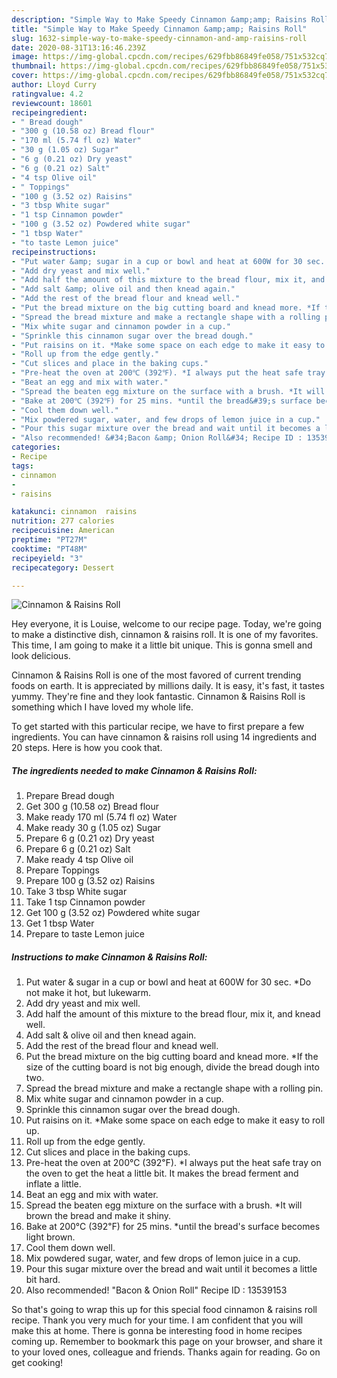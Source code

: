 ```yaml
---
description: "Simple Way to Make Speedy Cinnamon &amp;amp; Raisins Roll"
title: "Simple Way to Make Speedy Cinnamon &amp;amp; Raisins Roll"
slug: 1632-simple-way-to-make-speedy-cinnamon-and-amp-raisins-roll
date: 2020-08-31T13:16:46.239Z
image: https://img-global.cpcdn.com/recipes/629fbb86849fe058/751x532cq70/cinnamon-raisins-roll-recipe-main-photo.jpg
thumbnail: https://img-global.cpcdn.com/recipes/629fbb86849fe058/751x532cq70/cinnamon-raisins-roll-recipe-main-photo.jpg
cover: https://img-global.cpcdn.com/recipes/629fbb86849fe058/751x532cq70/cinnamon-raisins-roll-recipe-main-photo.jpg
author: Lloyd Curry
ratingvalue: 4.2
reviewcount: 18601
recipeingredient:
- " Bread dough"
- "300 g (10.58 oz) Bread flour"
- "170 ml (5.74 fl oz) Water"
- "30 g (1.05 oz) Sugar"
- "6 g (0.21 oz) Dry yeast"
- "6 g (0.21 oz) Salt"
- "4 tsp Olive oil"
- " Toppings"
- "100 g (3.52 oz) Raisins"
- "3 tbsp White sugar"
- "1 tsp Cinnamon powder"
- "100 g (3.52 oz) Powdered white sugar"
- "1 tbsp Water"
- "to taste Lemon juice"
recipeinstructions:
- "Put water &amp; sugar in a cup or bowl and heat at 600W for 30 sec. *Do not make it hot, but lukewarm."
- "Add dry yeast and mix well."
- "Add half the amount of this mixture to the bread flour, mix it, and knead well."
- "Add salt &amp; olive oil and then knead again."
- "Add the rest of the bread flour and knead well."
- "Put the bread mixture on the big cutting board and knead more. *If the size of the cutting board is not big enough, divide the bread dough into two."
- "Spread the bread mixture and make a rectangle shape with a rolling pin."
- "Mix white sugar and cinnamon powder in a cup."
- "Sprinkle this cinnamon sugar over the bread dough."
- "Put raisins on it. *Make some space on each edge to make it easy to roll up."
- "Roll up from the edge gently."
- "Cut slices and place in the baking cups."
- "Pre-heat the oven at 200℃ (392℉). *I always put the heat safe tray on the oven to get the heat a little bit. It makes the bread ferment and inflate a little."
- "Beat an egg and mix with water."
- "Spread the beaten egg mixture on the surface with a brush. *It will brown the bread and make it shiny."
- "Bake at 200℃ (392℉) for 25 mins. *until the bread&#39;s surface becomes light brown."
- "Cool them down well."
- "Mix powdered sugar, water, and few drops of lemon juice in a cup."
- "Pour this sugar mixture over the bread and wait until it becomes a little bit hard."
- "Also recommended! &#34;Bacon &amp; Onion Roll&#34; Recipe ID : 13539153"
categories:
- Recipe
tags:
- cinnamon
- 
- raisins

katakunci: cinnamon  raisins 
nutrition: 277 calories
recipecuisine: American
preptime: "PT27M"
cooktime: "PT48M"
recipeyield: "3"
recipecategory: Dessert

---
```



![Cinnamon &amp; Raisins Roll](https://img-global.cpcdn.com/recipes/629fbb86849fe058/751x532cq70/cinnamon-raisins-roll-recipe-main-photo.jpg)

Hey everyone, it is Louise, welcome to our recipe page. Today, we're going to make a distinctive dish, cinnamon &amp; raisins roll. It is one of my favorites. This time, I am going to make it a little bit unique. This is gonna smell and look delicious.



Cinnamon &amp; Raisins Roll is one of the most favored of current trending foods on earth. It is appreciated by millions daily. It is easy, it's fast, it tastes yummy. They're fine and they look fantastic. Cinnamon &amp; Raisins Roll is something which I have loved my whole life.


To get started with this particular recipe, we have to first prepare a few ingredients. You can have cinnamon &amp; raisins roll using 14 ingredients and 20 steps. Here is how you cook that.

<!--inarticleads1-->

##### The ingredients needed to make Cinnamon &amp; Raisins Roll:

1. Prepare  Bread dough
1. Get 300 g (10.58 oz) Bread flour
1. Make ready 170 ml (5.74 fl oz) Water
1. Make ready 30 g (1.05 oz) Sugar
1. Prepare 6 g (0.21 oz) Dry yeast
1. Prepare 6 g (0.21 oz) Salt
1. Make ready 4 tsp Olive oil
1. Prepare  Toppings
1. Prepare 100 g (3.52 oz) Raisins
1. Take 3 tbsp White sugar
1. Take 1 tsp Cinnamon powder
1. Get 100 g (3.52 oz) Powdered white sugar
1. Get 1 tbsp Water
1. Prepare to taste Lemon juice




<!--inarticleads2-->

##### Instructions to make Cinnamon &amp; Raisins Roll:

1. Put water &amp; sugar in a cup or bowl and heat at 600W for 30 sec. *Do not make it hot, but lukewarm.
1. Add dry yeast and mix well.
1. Add half the amount of this mixture to the bread flour, mix it, and knead well.
1. Add salt &amp; olive oil and then knead again.
1. Add the rest of the bread flour and knead well.
1. Put the bread mixture on the big cutting board and knead more. *If the size of the cutting board is not big enough, divide the bread dough into two.
1. Spread the bread mixture and make a rectangle shape with a rolling pin.
1. Mix white sugar and cinnamon powder in a cup.
1. Sprinkle this cinnamon sugar over the bread dough.
1. Put raisins on it. *Make some space on each edge to make it easy to roll up.
1. Roll up from the edge gently.
1. Cut slices and place in the baking cups.
1. Pre-heat the oven at 200℃ (392℉). *I always put the heat safe tray on the oven to get the heat a little bit. It makes the bread ferment and inflate a little.
1. Beat an egg and mix with water.
1. Spread the beaten egg mixture on the surface with a brush. *It will brown the bread and make it shiny.
1. Bake at 200℃ (392℉) for 25 mins. *until the bread&#39;s surface becomes light brown.
1. Cool them down well.
1. Mix powdered sugar, water, and few drops of lemon juice in a cup.
1. Pour this sugar mixture over the bread and wait until it becomes a little bit hard.
1. Also recommended! &#34;Bacon &amp; Onion Roll&#34; Recipe ID : 13539153




So that's going to wrap this up for this special food cinnamon &amp; raisins roll recipe. Thank you very much for your time. I am confident that you will make this at home. There is gonna be interesting food in home recipes coming up. Remember to bookmark this page on your browser, and share it to your loved ones, colleague and friends. Thanks again for reading. Go on get cooking!
